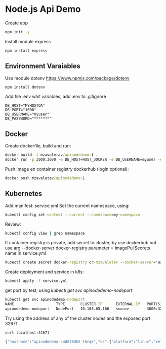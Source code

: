 # Node.js Api Demo

Create app

```cmd
npm init -y
```

Install module express

```cmd
npm install express
```

## Environment Varaiables

Use module dotenv  https://www.npmjs.com/package/dotenv

```cmd
npm install dotenv
```
Add file .env whit variables, add .env to .gitignore

```properties
DB_HOST="MYHOSTQA"
DB_PORT="1000"
DB_USERNAME="myuser"
DB_PASSWORD="*******"
```

## Docker

Create dockerfile, build and run:

```cmd
docker build -t mzavaletav/apinodedemo:1 .
docker run -p 3000:3000 -e DB_HOST=HOST_DOCKER -e DB_USERNAME=myuser -e DB_PORT=1234 -e DB_PASSWORD="*****" mzavaletav/apinodedemo:1
```

Push image en container registry dockerhub (login optional):
```cmd
docker push mzavaletav/apinodedemo:1
```

## Kubernetes

Add manifest: service.yml
Set the current namespace, using:
```cmd
kubectl config set-context --current --namespace=my-namespace
```
Review:

```cmd
kubectl config view | grep namespace
```


If container registry is private, add secret to cluster, by use dockerhub not use arg  --docker-server
docker-registry parameter = imagePullSecrets name in service.yml
```cmd
kubectl create secret docker-registry cr-mzavaletav --docker-server='user.mycr.io' --docker-username='mzavaletav' --docker-password='*******'
``` 

Create deployment and service in k8s:
```cmd
kubectl apply -f service.yml
```

get port by test, using *kubectl get svc apinodedemo-nodeport*

```cmd
kubectl get svc apinodedemo-nodeport
NAME                   TYPE       CLUSTER-IP      EXTERNAL-IP   PORT(S)          AGE
apinodedemo-nodeport   NodePort   10.103.65.166   <none>        3000:32671/TCP   3m29s
```

Try using the address of any of the cluster nodes and the exposed port 32671

```cmd
curl localhost:32671

{"hostname":"apinodedemo-c4d8784b5-l6rqk","os":{"platform":"linux","release":"5.10.124-linuxkit"},"port":3000,"database":{"url":"HOST_K8S","port":"1500","username":"myusername","password":"*************"}}    
```

